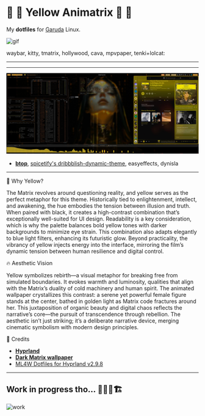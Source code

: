# 💛 💊 Yellow Animatrix 💊 💛
My **dotfiles** for [Garuda](https://garudalinux.org/) Linux.

![gif](https://github.com/neomikr0n/dotfiles/blob/6c1871171389335dc5a64a04b7ff3c39be931801/share/video/Kooha-2025-02-10-21-15-32%20(freeconvert).gif)


waybar, kitty, tmatrix, hollywood, cava, mpvpaper, tenki+lolcat:

---
---

![special](https://github.com/neomikr0n/dotfiles/blob/b7006fffd2666158e46f18c82e0f7fb6ddbe02bb/share/images/ss_2025-02-22_13-00_08_garuda.jpeg)

- **[btop](https://github.com/aristocratos/btop)**, [spicetify's dribbblish-dynamic-theme](https://github.com/JulienMaille/dribbblish-dynamic-theme), easyeffects, dynisla


---
🌟 Why Yellow?

The Matrix revolves around questioning reality, and yellow serves as the perfect metaphor for this theme. Historically tied to enlightenment, intellect, and awakening, the hue embodies the tension between illusion and truth. When paired with black, it creates a high-contrast combination that’s exceptionally well-suited for UI design. Readability is a key consideration, which is why the palette balances bold yellow tones with darker backgrounds to minimize eye strain. This combination also adapts elegantly to blue light filters, enhancing its futuristic glow. Beyond practicality, the vibrancy of yellow injects energy into the interface, mirroring the film’s dynamic tension between human resilience and digital control.

🔥 Aesthetic Vision

Yellow symbolizes rebirth—a visual metaphor for breaking free from simulated boundaries. It evokes warmth and luminosity, qualities that align with the Matrix’s duality of cold machinery and human spirit. The animated wallpaper crystallizes this contrast: a serene yet powerful female figure stands at the center, bathed in golden light as Matrix code fractures around her. This juxtaposition of organic beauty and digital chaos reflects the narrative’s core—the pursuit of transcendence through rebellion. The aesthetic isn’t just striking; it’s a deliberate narrative device, merging cinematic symbolism with modern design principles.


🙏 Credits  

- **[Hyprland](https://github.com/topics/hyprland)** 
- **[Dark Matrix wallpaper](https://steamcommunity.com/sharedfiles/filedetails/?id=3379944332)**  
- [ML4W Dotfiles for Hyprland v2.9.8](https://github.com/mylinuxforwork/dotfiles)
     

---

## Work in progress tho... 🚜👷🚧🏗️
![work](https://user-images.githubusercontent.com/74038190/215283228-89a6af16-23b1-4144-ac9b-064dc973b3db.gif)